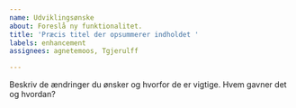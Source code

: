 ```yaml
---
name: Udviklingsønske
about: Foreslå ny funktionalitet.
title: 'Præcis titel der opsummerer indholdet '
labels: enhancement
assignees: agnetemoos, Tgjerulff

---
```


Beskriv de ændringer du ønsker og hvorfor de er vigtige. Hvem gavner det og hvordan?
